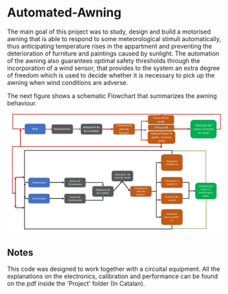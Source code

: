 # Automated-Awning

The main goal of this project was to study, design and build a motorised awning that is able to respond
to some meteorological stimuli automatically, thus anticipating temperature rises in the appartment and preventing the deterioration of furniture and
paintings caused by sunlight. The automation of the awning also guarantees
optimal safety thresholds through the incorporation of a wind sensor, that provides to the system an extra degree of freedom which is used to decide whether it is necessary to pick up the awning when wind conditions are adverse.

The next figure shows a schematic Flowchart that summarizes the awning behaviour.
<p align="center">
  <img src="Project/Diapositiva1.JPG" alt="Figure 2" width="500"/>
</p>

## Notes

This code was designed to work together with a circuital equipment. All the explanations on the electronics, calibration and performance can be found on the pdf inside the 'Project' folder (In Catalan).
